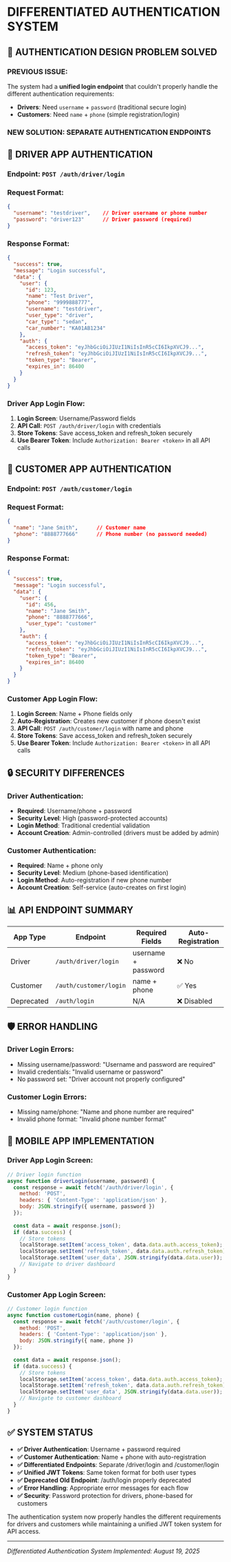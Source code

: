 # DIFFERENTIATED AUTHENTICATION SYSTEM

## 🔐 AUTHENTICATION DESIGN PROBLEM SOLVED

### **PREVIOUS ISSUE:**
The system had a **unified login endpoint** that couldn't properly handle the different authentication requirements:
- **Drivers**: Need `username` + `password` (traditional secure login)
- **Customers**: Need `name` + `phone` (simple registration/login)

### **NEW SOLUTION: SEPARATE AUTHENTICATION ENDPOINTS**

## 📱 **DRIVER APP AUTHENTICATION**

### **Endpoint**: `POST /auth/driver/login`

### **Request Format**:
```json
{
  "username": "testdriver",    // Driver username or phone number
  "password": "driver123"      // Driver password (required)
}
```

### **Response Format**:
```json
{
  "success": true,
  "message": "Login successful",
  "data": {
    "user": {
      "id": 123,
      "name": "Test Driver",
      "phone": "9999888777",
      "username": "testdriver",
      "user_type": "driver",
      "car_type": "sedan",
      "car_number": "KA01AB1234"
    },
    "auth": {
      "access_token": "eyJhbGciOiJIUzI1NiIsInR5cCI6IkpXVCJ9...",
      "refresh_token": "eyJhbGciOiJIUzI1NiIsInR5cCI6IkpXVCJ9...",
      "token_type": "Bearer",
      "expires_in": 86400
    }
  }
}
```

### **Driver App Login Flow**:
1. **Login Screen**: Username/Password fields
2. **API Call**: `POST /auth/driver/login` with credentials
3. **Store Tokens**: Save access_token and refresh_token securely
4. **Use Bearer Token**: Include `Authorization: Bearer <token>` in all API calls

## 👤 **CUSTOMER APP AUTHENTICATION**

### **Endpoint**: `POST /auth/customer/login`

### **Request Format**:
```json
{
  "name": "Jane Smith",      // Customer name
  "phone": "8888777666"      // Phone number (no password needed)
}
```

### **Response Format**:
```json
{
  "success": true,
  "message": "Login successful",
  "data": {
    "user": {
      "id": 456,
      "name": "Jane Smith",
      "phone": "8888777666",
      "user_type": "customer"
    },
    "auth": {
      "access_token": "eyJhbGciOiJIUzI1NiIsInR5cCI6IkpXVCJ9...",
      "refresh_token": "eyJhbGciOiJIUzI1NiIsInR5cCI6IkpXVCJ9...",
      "token_type": "Bearer",
      "expires_in": 86400
    }
  }
}
```

### **Customer App Login Flow**:
1. **Login Screen**: Name + Phone fields only
2. **Auto-Registration**: Creates new customer if phone doesn't exist
3. **API Call**: `POST /auth/customer/login` with name and phone
4. **Store Tokens**: Save access_token and refresh_token securely
5. **Use Bearer Token**: Include `Authorization: Bearer <token>` in all API calls

## 🔒 **SECURITY DIFFERENCES**

### **Driver Authentication**:
- **Required**: Username/phone + password
- **Security Level**: High (password-protected accounts)
- **Login Method**: Traditional credential validation
- **Account Creation**: Admin-controlled (drivers must be added by admin)

### **Customer Authentication**:
- **Required**: Name + phone only
- **Security Level**: Medium (phone-based identification)
- **Login Method**: Auto-registration if new phone number
- **Account Creation**: Self-service (auto-creates on first login)

## 📊 **API ENDPOINT SUMMARY**

| App Type | Endpoint | Required Fields | Auto-Registration |
|----------|----------|----------------|-------------------|
| Driver | `/auth/driver/login` | username + password | ❌ No |
| Customer | `/auth/customer/login` | name + phone | ✅ Yes |
| Deprecated | `/auth/login` | N/A | ❌ Disabled |

## 🛡️ **ERROR HANDLING**

### **Driver Login Errors**:
- Missing username/password: "Username and password are required"
- Invalid credentials: "Invalid username or password"
- No password set: "Driver account not properly configured"

### **Customer Login Errors**:
- Missing name/phone: "Name and phone number are required"
- Invalid phone format: "Invalid phone number format"

## 🎯 **MOBILE APP IMPLEMENTATION**

### **Driver App Login Screen**:
```javascript
// Driver login function
async function driverLogin(username, password) {
  const response = await fetch('/auth/driver/login', {
    method: 'POST',
    headers: { 'Content-Type': 'application/json' },
    body: JSON.stringify({ username, password })
  });
  
  const data = await response.json();
  if (data.success) {
    // Store tokens
    localStorage.setItem('access_token', data.data.auth.access_token);
    localStorage.setItem('refresh_token', data.data.auth.refresh_token);
    localStorage.setItem('user_data', JSON.stringify(data.data.user));
    // Navigate to driver dashboard
  }
}
```

### **Customer App Login Screen**:
```javascript
// Customer login function
async function customerLogin(name, phone) {
  const response = await fetch('/auth/customer/login', {
    method: 'POST',
    headers: { 'Content-Type': 'application/json' },
    body: JSON.stringify({ name, phone })
  });
  
  const data = await response.json();
  if (data.success) {
    // Store tokens
    localStorage.setItem('access_token', data.data.auth.access_token);
    localStorage.setItem('refresh_token', data.data.auth.refresh_token);
    localStorage.setItem('user_data', JSON.stringify(data.data.user));
    // Navigate to customer dashboard
  }
}
```

## ✅ **SYSTEM STATUS**

- **✅ Driver Authentication**: Username + password required
- **✅ Customer Authentication**: Name + phone with auto-registration
- **✅ Differentiated Endpoints**: Separate /driver/login and /customer/login
- **✅ Unified JWT Tokens**: Same token format for both user types
- **✅ Deprecated Old Endpoint**: /auth/login properly deprecated
- **✅ Error Handling**: Appropriate error messages for each flow
- **✅ Security**: Password protection for drivers, phone-based for customers

The authentication system now properly handles the different requirements for drivers and customers while maintaining a unified JWT token system for API access.

---
*Differentiated Authentication System Implemented: August 19, 2025*